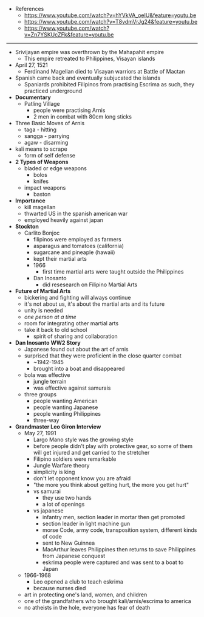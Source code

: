 - References
	- https://www.youtube.com/watch?v=hYVkVA_oeIU&feature=youtu.be
	- https://www.youtube.com/watch?v=T8vdmVrJg24&feature=youtu.be
	- https://www.youtube.com/watch?v=Zn7YSKUcZFk&feature=youtu.be

---

- Srivijayan empire was overthrown by the Mahapahit empire 
	- This empire retreated to Philippines, Visayan islands
- April 27, 1521 
	- Ferdinand Magellan died to Visayan warriors at Battle of Mactan
- Spanish came back and eventually subjucated the islands
	- Spaniards prohibited Filipinos from practising Escrima as such, they practiced underground
- **Documentary**
	- Patling Village
		- people were practising Arnis
		- 2 men in combat with 80cm long sticks
- Three Basic Moves of Arnis
	- taga - hitting
	 - sangga - parrying 
	 - agaw - disarming
- kali means to scrape 
	- form of self defense
- **2 Types of Weapons**
	- bladed or edge weapons
		- bolos
		- knifes
	- impact weapons
		- baston
- **Importance**
	- kill magellan  
	- thwarted US in the spanish american war 
	- employed heavily against japan
- **Stockton**
	- Carlito Bonjoc
		- filipinos were employed as farmers
		- asparagus and tomatoes (california)
		- sugarcane and pineaple (hawaii)
		- kept their martial arts
		- 1966 
			- first time martial arts were taught outside the Philippines
		- Dan Inosanto
			- did resesearch on Filipino Martial Arts
- **Future of Martial Arts**
	- bickering and fighting will always continue
	- it's not about us, it's about the martial arts and its future
	- unity is needed
	- *one person at a time*
	- room for integrating other martial arts
	- take it back to old school
		- spirit of sharing and collaboration
- **Dan Inosanto WW2 Story**
	- Japanese found out about the art of arnis
	- surprised that they were proficient in the close quarter combat
		- ~1942-1945
		- brought into a boat and disappeared
	- bola was effective
		- jungle terrain
		- was effective against samurais
	- three groups
		- people wanting American
		- people wanting Japanese
		- people wanting Philippines
		- three-way
- **Grandmaster Leo Giron Interview**
	- May 27, 1991
		- Largo Mano style was the growing style
		- before people didn't play with protective gear, so some of them will get injured and get carried to the stretcher
		- Filipino soldiers were remarkable
		- Jungle Warfare theory
		- simplicity is king
		- don't let opponent know you are afraid
		- "the more you think about getting hurt, the more you get hurt"
		- vs samurai
			- they use two hands
			- a lot of openings
		- vs japanese
			- infantry men, section leader in mortar then get promoted
			- section leader in light machine gun
			- morse Code, army code, transposition system, different kinds of code
			- sent to New Guinnea
			- MacArthur leaves Philippines then returns to save Philippines from Japanese conquest
			- eskrima people were captured and was sent to a boat to Japan
	- 1966-1968
		- Leo opened a club to teach eskrima
		- because nurses died
	- art in protecting one's land, women, and children
	- one of the grandfathers who brought kali/arnis/escrima to america
	- no atheists in the hole, everyone has fear of death
			
